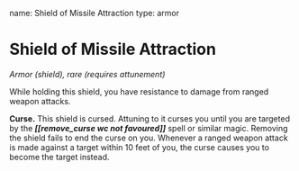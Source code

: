 name: Shield of Missile Attraction
type: armor

# Shield of Missile Attraction 
_Armor (shield), rare (requires attunement)_ 

While holding this shield, you have resistance to damage from ranged weapon attacks.

**Curse.** This shield is cursed. Attuning to it curses you until you are targeted by the **_[[remove_curse wc not favoured]]_** spell or similar magic. Removing the shield fails to end the curse on you. Whenever a ranged weapon attack is made against a target within 10 feet of you, the curse causes you to become the target instead. 